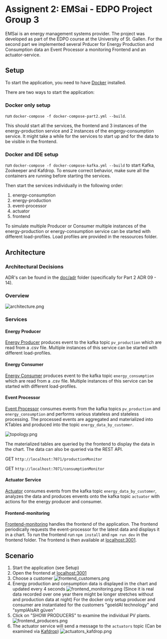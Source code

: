 # Assignent 2: EMSai - EDPO Project Group 3

EMSai is an energy management systems provider.
The project was developed as part of the EDPO course at the University of St. Gallen.
For the second part we implemented several Prducer for Energy Production and Consumption data an Event Processor a monitoring Frontend and an actuator-service.

## Setup

To start the application, you need to have [Docker](https://www.docker.com/) installed.

There are two ways to start the application:

### Docker only setup
run `docker-compose -f docker-compose-part2.yml --build`.

This should start all the services, the frontend and 3 instances of the energy-production service and 2 instances of the engergy-consumption service.
It might take a while for the services to start up and for the data to be visible in the frontend.

### Docker and IDE setup

run `docker-compose -f docker-compose-kafka.yml --build` to start Kafka, Zookeeper and Kafdrop.
To ensure correct behavior, make sure all the containers are running before starting the services.

Then start the services individually in the following order:
1. energy-consumption
2. energy-production
3. event-processor
4. actuator
5. frontend

To simulate multiple Producer or Consumer multiple instances of the energy-production or energy-consumption service can be started with different load-profiles.
Load profiles are provided in the ressources folder.

## Architecture

### Architectural Decisions
ADR's can be found in the [doc/adr](doc/adr/) folder (specifically for Part 2 ADR 09 - 14).

### Overview
![architecture.png](doc%2Fimages%2Farchitecture_part2.png)

### Services

#### Energy Producer
[Energy Producer](producer_production) produces event to the kafka topic `pv_production` which are read from a .csv file.
Multiple instances of this service can be started with different load-profiles.

#### Energy Consumer
[Energy Consumer](producer_consumption) produces event to the kafka topic `energy_consumption` which are read from a .csv file.
Multiple instances of this service can be started with different load-profiles.

#### Event Processor
[Event Processor](event_processor) consumes events from the kafka topics `pv_production` and `energy_consumption` and performs various stateless and stateless processing.
The processed events are aggregated and materialized into KTables and produced into the topic `energy_data_by_customer`.

![topology.png](doc%2Fimages%2Ftopology.png)

The materialized tables are queried by the frontend to display the data in the chart.
The data can also be queried via the REST API.

GET `http://localhost:7071/productionMonitor`

GET `http://localhost:7071/consumptionMonitor`

#### Actuator Service
[Actuator](actuator) consumes events from the kafka topic `energy_data_by_customer`, analyzes the data and produces envents onto the kafka topic `actuator` with actions for the energy producer and consumer.

#### Frontend-monitoring
[Frontend-monitoring](frontend-monitoring) handles the frontend of the application.
The frontend periodically requests the event-processor for the latest data and displays it in a chart.
To run the frontend run `npm install` and `npm run dev` in the frontend folder.
The frontend is then available at [localhost:3001](http://localhost:3001/).

## Scenario

1. Start the application (see Setup)
2. Open the frontend at [localhost:3001](http://localhost:3001/)
3. Choose a customer
   ![frontend_customers.png](doc%2Fimages%2Ffrontend_customers.png)
4. Energy production and consumption data is displayed in the chart and updated every 4 seconds
   ![frontend_monitoring.png](doc%2Fimages%2Ffrontend_monitoring.png)
   (Since it is real data recorded over one year there might be longer stretches without and production data at night)
   For the docker only setup producer and consumer are instantiated for the customers "goeldAI technology" and "symplAIsAIt güven"
5. Click on "SHOW PRODUCERS" to examine the individual PV plants.
    ![frontend_producers.png](doc%2Fimages%2Ffrontend_producers.png)
5. The actuator service will send a message to the `actuators` topic
   (Can be examined via [Kafdrop](http://localhost:9000/topic/actuators/messages))
   ![actuators_kafdrop.png](doc%2Fimages%2Factuators_kafdrop.png)
